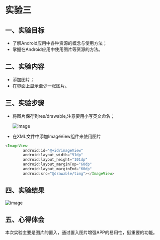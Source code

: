 #  实验三

## 一、实验目标

- 了解Android应用中各种资源的概念与使用方法；
- 掌握在Android应用中使用图片等资源的方法。

## 二、实验内容

- 添加图片；
- 在界面上显示至少一张图片。

## 三、实验步骤

- 将图片保存到res/drawable,注意要用小写英文命名；

  ![image](https://raw.githubusercontent.com/Cai-J/android-labs-2020/master/students/net1814080903231/Lab/lab_3_1.png)

- 在XML文件中添加ImageView组件来使用图片

```java
<ImageView
        android:id="@+id/imageView"
        android:layout_width="91dp"
        android:layout_height="101dp"
        android:layout_marginTop="60dp"
        android:layout_marginEnd="60dp"
        android:src="@drawable/timg"></ImageView>
```


## 四、实验结果

![image](https://raw.githubusercontent.com/Cai-J/android-labs-2020/master/students/net1814080903231/Lab/lab_3_2.png)

## 五、心得体会

本次实验主要是图片的置入，通过置入图片增强APP的易用性，挺重要的功能。
